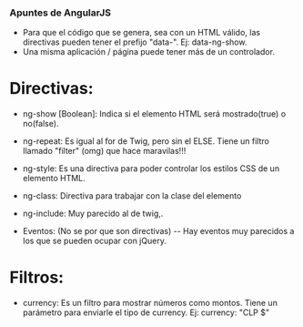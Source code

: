### Apuntes de AngularJS

- Para que el código que se genera, sea con un HTML válido, las directivas pueden tener el prefijo "data-". Ej: data-ng-show.
- Una misma aplicación / página puede tener más de un controlador. 



# Directivas: 

- ng-show [Boolean]: Indica si el elemento HTML será mostrado(true) o no(false).
- ng-repeat: Es igual al for de Twig, pero sin el ELSE. Tiene un filtro llamado "filter" (omg) que hace maravilas!!!
- ng-style: Es una directiva para poder controlar los estilos CSS de un elemento HTML.
- ng-class: Directiva para trabajar con la clase del elemento

- ng-include: Muy parecido al de twig,.


- Eventos: (No se por que son directivas)
-- Hay eventos muy parecidos a los que se pueden ocupar con jQuery. 



# Filtros:

- currency: Es un filtro para mostrar números como montos. Tiene un parámetro para enviarle el tipo de currency. 
	Ej: currency: "CLP $"
